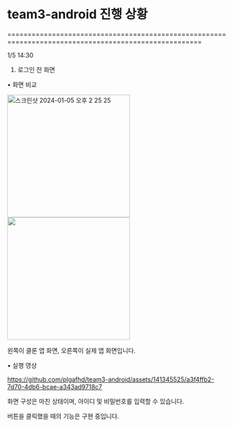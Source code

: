 # team3-android 진행 상황

======================================================================================================


1/5 14:30

1. 로그인 전 화면

• 화면 비교

<img width="280" alt="스크린샷 2024-01-05 오후 2 25 25" src="https://github.com/plgafhd/team3-android/assets/141345525/c8246c21-0a8e-43a6-9c2f-e405d7d0fd9c">
<img width="280" src="https://github.com/plgafhd/team3-android/assets/141345525/437940ba-c0dc-4151-8f38-dc3385e48708">

  왼쪽이 클론 앱 화면, 오른쪽이 실제 앱 화면입니다.

• 실행 영상

https://github.com/plgafhd/team3-android/assets/141345525/a3f4ffb2-7d70-4db6-bcae-a343ad9718c7

  화면 구성은 마친 상태이며, 아이디 및 비밀번호를 입력할 수 있습니다.
  
  버튼을 클릭했을 때의 기능은 구현 중입니다.
